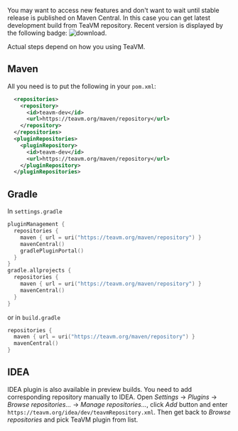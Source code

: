 You may want to access new features and don't want to wait until stable release is published on Maven Central.
In this case you can get latest development build from TeaVM repository.
Recent version is displayed by the following badge: ![download](https://teavm.org/maven/latestBadge.svg).

Actual steps depend on how you using TeaVM. 


## Maven 

All you need is to put the following in your `pom.xml`:

```xml
  <repositories>
    <repository>
      <id>teavm-dev</id>
      <url>https://teavm.org/maven/repository</url>
    </repository>
  </repositories>
  <pluginRepositories>
    <pluginRepository>
      <id>teavm-dev</id>
      <url>https://teavm.org/maven/repository</url>
    </pluginRepository>
  </pluginRepositories>
```


## Gradle

In `settings.gradle`

```kotlin
pluginManagement {
  repositories {
    maven { url = uri("https://teavm.org/maven/repository") }
    mavenCentral()
    gradlePluginPortal()
  }
}
gradle.allprojects {
  repositories {
    maven { url = uri("https://teavm.org/maven/repository") }
    mavenCentral()
  }
}
```

or in `build.gradle`

```kotlin
repositories { 
  maven { url = uri("https://teavm.org/maven/repository") }
  mavenCentral()
}
```


## IDEA

IDEA plugin is also available in preview builds. You need to add corresponding repository manually to IDEA.
Open *Settings* -> *Plugins* -> *Browse repositories...* -> *Manage repositories...*, click *Add* button
and enter `https://teavm.org/idea/dev/teavmRepository.xml`.
Then get back to *Browse repositories* and pick TeaVM plugin from list. 
